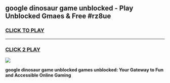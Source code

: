 
## google dinosaur game unblocked - Play Unblocked Gmaes & Free #rz8ue
<h3>
<a href="https://news.freeplayer.one?title=google_dinosaur_game_unblocked&ref=24F">CLICK TO PLAY</a></h3>
<hr>

<h3>
<a href="https://news.freeplayer.one?title=google_dinosaur_game_unblocked&ref=24F">CLICK 2 PLAY</a>
  
</h3>

<a href="https://news.freeplayer.one?title=google_dinosaur_game_unblocked&ref=24F/"><img src="https://clearcache.store/games.png"></a>


**google dinosaur game unblocked games unblocked: Your Gateway to Fun and Accessible Online Gaming**
